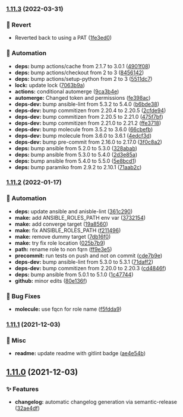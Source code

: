 ### [1.11.3](https://github.com/donhector/ansible-role-crossplatform/compare/v1.11.2...v1.11.3) (2022-03-31)


### :poop: Revert

* Reverted back to using a PAT ([1fe3ed0](https://github.com/donhector/ansible-role-crossplatform/commit/1fe3ed0add8a6b6b618bbe6acbca3860e69f3289))


### :robot: Automation

* **deps:** bump actions/cache from 2.1.7 to 3.0.1 ([4901f08](https://github.com/donhector/ansible-role-crossplatform/commit/4901f08d32dda4a2bcdb4bceb32a4454795dbb19))
* **deps:** bump actions/checkout from 2 to 3 ([8456142](https://github.com/donhector/ansible-role-crossplatform/commit/8456142c367c309152d93119fc879056b939320a))
* **deps:** bump actions/setup-python from 2 to 3 ([5511dc7](https://github.com/donhector/ansible-role-crossplatform/commit/5511dc7a6fbd26f7d36e17ff8c841e3a7f6261c7))
* **lock:** update lock ([7063b9a](https://github.com/donhector/ansible-role-crossplatform/commit/7063b9a6aef44b041fd4892a6f82b683a023cb60))
* **actions:** conditional automerge ([9ca3b4e](https://github.com/donhector/ansible-role-crossplatform/commit/9ca3b4e68ae70152d511efb14fb25983afc1bd72))
* **automerge:** Changed token and permissions ([fe398ac](https://github.com/donhector/ansible-role-crossplatform/commit/fe398ac5d22291f4b1ace907d1266cd6f3a5c696))
* **deps-dev:** bump ansible-lint from 5.3.2 to 5.4.0 ([b6bde38](https://github.com/donhector/ansible-role-crossplatform/commit/b6bde3861ab9c4fb4603aefb57cad76559de42e1))
* **deps-dev:** bump commitizen from 2.20.4 to 2.20.5 ([2cfde94](https://github.com/donhector/ansible-role-crossplatform/commit/2cfde948a5a544567cf131e68989d2c71781fce1))
* **deps-dev:** bump commitizen from 2.20.5 to 2.21.0 ([475f7bf](https://github.com/donhector/ansible-role-crossplatform/commit/475f7bf1bdb675036bb19ca8b94ad49a4fb90f90))
* **deps-dev:** bump commitizen from 2.21.0 to 2.21.2 ([ffe3718](https://github.com/donhector/ansible-role-crossplatform/commit/ffe371899b9102928f675c4381e247b23e822c58))
* **deps-dev:** bump molecule from 3.5.2 to 3.6.0 ([66cbefb](https://github.com/donhector/ansible-role-crossplatform/commit/66cbefb2c7b3bf763b8eb356b257c7069068df67))
* **deps-dev:** bump molecule from 3.6.0 to 3.6.1 ([4edcf3d](https://github.com/donhector/ansible-role-crossplatform/commit/4edcf3d7098fc7079a625b71472d08ca97d7a42f))
* **deps-dev:** bump pre-commit from 2.16.0 to 2.17.0 ([3f0c8a2](https://github.com/donhector/ansible-role-crossplatform/commit/3f0c8a21ac353b00060e2fff574e7fb34c214e24))
* **deps:** bump ansible from 5.2.0 to 5.3.0 ([328abab](https://github.com/donhector/ansible-role-crossplatform/commit/328ababa969cea1262a5b1296b2852875df1bce6))
* **deps:** bump ansible from 5.3.0 to 5.4.0 ([2d3e85a](https://github.com/donhector/ansible-role-crossplatform/commit/2d3e85a106583d50d005c404c73a2728f3953c33))
* **deps:** bump ansible from 5.4.0 to 5.5.0 ([5e8bcd1](https://github.com/donhector/ansible-role-crossplatform/commit/5e8bcd1ab8a7dedf1596f6e2cebf3b9a3bbbb0ff))
* **deps:** bump paramiko from 2.9.2 to 2.10.1 ([71aab2c](https://github.com/donhector/ansible-role-crossplatform/commit/71aab2ca79d7d5b48b69261a61453855d96224be))

### [1.11.2](https://github.com/donhector/ansible-role-crossplatform/compare/v1.11.1...v1.11.2) (2022-01-17)


### :robot: Automation

* **deps:** update ansible and anisble-lint ([361c290](https://github.com/donhector/ansible-role-crossplatform/commit/361c290a28b46224088e74e248b5fcb72b9afbcc))
* **make:** add ANSIBLE_ROLES_PATH env var ([3732154](https://github.com/donhector/ansible-role-crossplatform/commit/373215421c430f3c3e13502fb9f99b2988345eac))
* **make:** add converge target ([19a8560](https://github.com/donhector/ansible-role-crossplatform/commit/19a8560e7e3c6154435969b35acc97eff5bec350))
* **make:** fix ANSIBLE_ROLES_PATH ([f211496](https://github.com/donhector/ansible-role-crossplatform/commit/f211496d95c389dba7e4bda3a304cbd0fed9739f))
* **make:** remove dummy target ([7db16f0](https://github.com/donhector/ansible-role-crossplatform/commit/7db16f0623fc6f34437dfb4b6f9c1098f2771052))
* **make:** try fix role location ([025b7b9](https://github.com/donhector/ansible-role-crossplatform/commit/025b7b9d34e60902a96fd592c1d9870f9e80dd6a))
* **path:** rename role to non fqrn ([ff9e3e5](https://github.com/donhector/ansible-role-crossplatform/commit/ff9e3e58f11f922097992e40fe0cebf2a428c869))
* **precommit:** run tests on push and not on commit ([cde7b9e](https://github.com/donhector/ansible-role-crossplatform/commit/cde7b9e6041af32bfd15fce9465deb9d9c26ba43))
* **deps-dev:** bump ansible-lint from 5.3.0 to 5.3.1 ([71daff2](https://github.com/donhector/ansible-role-crossplatform/commit/71daff28b79e784651f1cca4f411f0a9fe11541a))
* **deps-dev:** bump commitizen from 2.20.0 to 2.20.3 ([cd4846f](https://github.com/donhector/ansible-role-crossplatform/commit/cd4846f6c8ca520e8ccdd83e99ecf4a93b1174f5))
* **deps:** bump ansible from 5.0.1 to 5.1.0 ([1c47744](https://github.com/donhector/ansible-role-crossplatform/commit/1c477442c3ceb4ef8f8ef2a2a60f2e2e82a2406f))
* **github:** minor edits ([80e136f](https://github.com/donhector/ansible-role-crossplatform/commit/80e136f43fc26101b58c9c3bcaefcd7103a4d31d))


### :bug: Bug Fixes

* **molecule:** use fqcn for role name ([f5fdda9](https://github.com/donhector/ansible-role-crossplatform/commit/f5fdda96b7017445590989c3c8e2412e753c65bd))

### [1.11.1](https://github.com/donhector/ansible-role-crossplatform/compare/v1.11.0...v1.11.1) (2021-12-03)


### :eyes: Misc

* **readme:** update readme with gitlint badge ([ae4e54b](https://github.com/donhector/ansible-role-crossplatform/commit/ae4e54b742aaaf854ca944729d7baa0f072d2d50))

## [1.11.0](https://github.com/donhector/ansible-role-crossplatform/compare/v1.10.0...v1.11.0) (2021-12-03)


### :sparkles: Features

* **changelog:** automatic changelog generation via semantic-release ([32ae4df](https://github.com/donhector/ansible-role-crossplatform/commit/32ae4dfaf9a1b53f7fccb3e4678b4a024e67b7e0))
